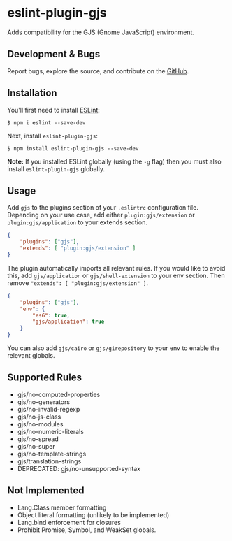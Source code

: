 # eslint-plugin-gjs

Adds compatibility for the GJS (Gnome JavaScript) environment.

## Development & Bugs

Report bugs, explore the source, and contribute on the [GitHub](https://github.com/rockon999/eslint-plugin-gjs).

## Installation

You'll first need to install [ESLint](http://eslint.org):

```
$ npm i eslint --save-dev
```

Next, install `eslint-plugin-gjs`:

```
$ npm install eslint-plugin-gjs --save-dev
```

**Note:** If you installed ESLint globally (using the `-g` flag) then you must also install `eslint-plugin-gjs` globally.

## Usage

Add `gjs` to the plugins section of your `.eslintrc` configuration file.
Depending on your use case, add either `plugin:gjs/extension` or `plugin:gjs/application` to your extends section.

```json
{
    "plugins": ["gjs"],
    "extends": [ "plugin:gjs/extension" ]
}
```

The plugin automatically imports all relevant rules. If you would like to avoid this, add `gjs/application` or `gjs/shell-extension` to your env section. Then remove `"extends": [ "plugin:gjs/extension" ]`.

```json
{
    "plugins": ["gjs"],
    "env": {
        "es6": true,
        "gjs/application": true
    }
}
```

You can also add `gjs/cairo` or `gjs/girepository` to your env to enable the relevant globals. 

## Supported Rules

* gjs/no-computed-properties
* gjs/no-generators
* gjs/no-invalid-regexp
* gjs/no-js-class
* gjs/no-modules
* gjs/no-numeric-literals
* gjs/no-spread
* gjs/no-super
* gjs/no-template-strings
* gjs/translation-strings
* DEPRECATED: gjs/no-unsupported-syntax

## Not Implemented
* Lang.Class member formatting
* Object literal formatting (unlikely to be implemented)
* Lang.bind enforcement for closures
* Prohibit Promise, Symbol, and WeakSet globals.





